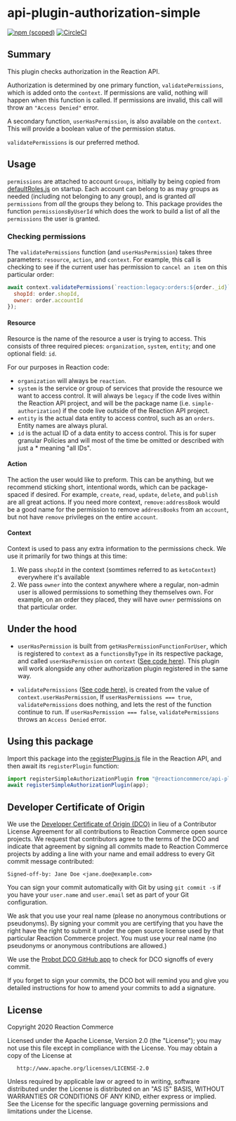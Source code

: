 # api-plugin-authorization-simple

[![npm (scoped)](https://img.shields.io/npm/v/@reactioncommerce/api-plugin-authorization-simple.svg)](https://www.npmjs.com/package/@reactioncommerce/api-plugin-authorization-simple)
[![CircleCI](https://circleci.com/gh/reactioncommerce/api-plugin-authorization-simple.svg?style=svg)](https://circleci.com/gh/reactioncommerce/api-plugin-authorization-simple)

## Summary

This plugin checks authorization in the Reaction API.

Authorization is determined by one primary function, `validatePermissions`, which is added onto the `context`. If permissions are valid, nothing will happen when this function is called. If permissions are invalid, this call will throw an `"Access Denied"` error.

A secondary function, `userHasPermission`, is also available on the `context`. This will provide a boolean value of the permission status.

`validatePermissions` is our preferred method.

## Usage

`permissions` are attached to account `Groups`, initially by being copied from [defaultRoles.js](https://github.com/reactioncommerce/reaction/blob/trunk/src/core-services/account/util/defaultRoles.js) on startup. Each account can belong to as may groups as needed (including not belonging to any group), and is granted *all* `permissions` from *all* the groups they belong to. This package provides the function `permissionsByUserId` which does the work to build a list of all the `permissions` the user is granted.

### Checking permissions

The `validatePermissions` function (and `userHasPermission`) takes three parameters: `resource`, `action`, and `context`. For example, this call is checking to see if the current user has permission to `cancel an item` on this particular order:

```js
await context.validatePermissions(`reaction:legacy:orders:${order._id}`, "cancel:item", {
  shopId: order.shopId,
  owner: order.accountId
});
```

#### Resource

Resource is the name of the resource a user is trying to access. This consists of three required pieces: `organization`, `system`, `entity`; and one optional field: `id`.

For our purposes in Reaction code:

- `organization` will always be `reaction`.
- `system` is the service or group of services that provide the resource we want to access control. It will always be `legacy` if the code lives within the Reaction API project, and will be the package name (i.e. `simple-authorization`) if the code live outside of the Reaction API project.
- `entity` is the actual data entity to access control, such as an `orders`. Entity names are always plural.
- `id`  is the actual ID of a data entity to access control. This is for super granular Policies and will most of the time be omitted or described with just a * meaning "all IDs".

#### Action

The action the user would like to preform. This can be anything, but we recommend sticking short, intentional words, which can be package-spaced if desired. For example, `create`, `read`, `update`, `delete`, and `publish` are all great actions. If you need more context, `remove:addressBook` would be a good name for the permission to remove `addressBooks` from an `account`, but not have `remove` privileges on the entire `account`.

#### Context

Context is used to pass any extra information to the permissions check. We use it primarily for two things at this time:

1. We pass `shopId` in the context (somtimes referred to as `ketoContext`) everywhere it's available
1. We pass `owner` into the context anywhere where a regular, non-admin user is allowed permissions to something they themselves own. For example, on an order they placed, they will have `owner` permissions on that particular order.

## Under the hood

- `userHasPermission` is built from `getHasPermissionFunctionForUser`, which is registered to `context` as a `functionsByType` in its respective package, and called `userHasPermission` on `context` ([See code here](https://github.com/reactioncommerce/reaction/blob/8b3d66d758c8fe0e2ba1df1958767587ddb7a046/src/core/util/buildContext.js#L28-L42)). This plugin will work alongside any other authorization plugin registered in the same way.

- `validatePermissions` ([See code here](https://github.com/reactioncommerce/reaction/blob/8b3d66d758c8fe0e2ba1df1958767587ddb7a046/src/core/util/buildContext.js#L46-L49)), is created from the value of `context.userHasPermission`, If `userHasPermissions === true`, `validatePermissions` does nothing, and lets the rest of the function continue to run. If `userHasPermission === false`, `validatePermissions` throws an `Access Denied` error.

## Using this package
Import this package into the [registerPlugins.js](https://github.com/reactioncommerce/reaction/blob/8b3d66d758c8fe0e2ba1df1958767587ddb7a046/src/registerPlugins.js) file in the Reaction API, and then await its `registerPlugin` function:

```js
import registerSimpleAuthorizationPlugin from "@reactioncommerce/api-plugin-authorization-simple/index.js";
await registerSimpleAuthorizationPlugin(app);
```

## Developer Certificate of Origin
We use the [Developer Certificate of Origin (DCO)](https://developercertificate.org/) in lieu of a Contributor License Agreement for all contributions to Reaction Commerce open source projects. We request that contributors agree to the terms of the DCO and indicate that agreement by signing all commits made to Reaction Commerce projects by adding a line with your name and email address to every Git commit message contributed:
```
Signed-off-by: Jane Doe <jane.doe@example.com>
```

You can sign your commit automatically with Git by using `git commit -s` if you have your `user.name` and `user.email` set as part of your Git configuration.

We ask that you use your real name (please no anonymous contributions or pseudonyms). By signing your commit you are certifying that you have the right have the right to submit it under the open source license used by that particular Reaction Commerce project. You must use your real name (no pseudonyms or anonymous contributions are allowed.)

We use the [Probot DCO GitHub app](https://github.com/apps/dco) to check for DCO signoffs of every commit.

If you forget to sign your commits, the DCO bot will remind you and give you detailed instructions for how to amend your commits to add a signature.

## License
   Copyright 2020 Reaction Commerce

   Licensed under the Apache License, Version 2.0 (the "License");
   you may not use this file except in compliance with the License.
   You may obtain a copy of the License at

       http://www.apache.org/licenses/LICENSE-2.0

   Unless required by applicable law or agreed to in writing, software
   distributed under the License is distributed on an "AS IS" BASIS,
   WITHOUT WARRANTIES OR CONDITIONS OF ANY KIND, either express or implied.
   See the License for the specific language governing permissions and
   limitations under the License.
